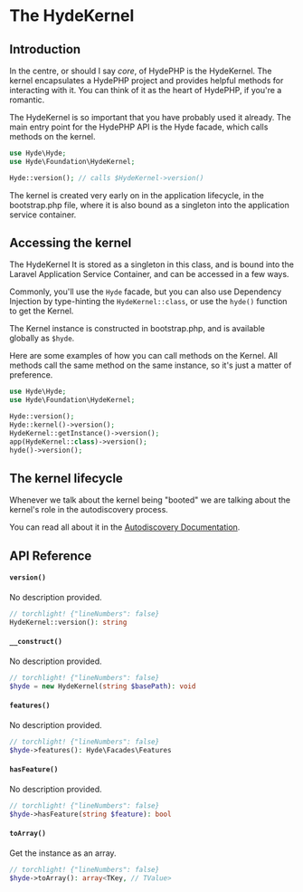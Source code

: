 # The HydeKernel

## Introduction

In the centre, or should I say _core_, of HydePHP is the HydeKernel. The kernel encapsulates a HydePHP project and
provides helpful methods for interacting with it. You can think of it as the heart of HydePHP, if you're a romantic.

The HydeKernel is so important that you have probably used it already. The main entry point for the HydePHP
API is the Hyde facade, which calls methods on the kernel.

```php
use Hyde\Hyde;
use Hyde\Foundation\HydeKernel;

Hyde::version(); // calls $HydeKernel->version()
```

The kernel is created very early on in the application lifecycle, in the bootstrap.php file, where it is also bound
as a singleton into the application service container.


## Accessing the kernel

The HydeKernel It is stored as a singleton in this class, and is bound into the
Laravel Application Service Container, and can be accessed in a few ways.

Commonly, you'll use the `Hyde` facade, but you can also use Dependency Injection
by type-hinting the `HydeKernel::class`, or use the `hyde()` function to get the Kernel.

The Kernel instance is constructed in bootstrap.php, and is available globally as `$hyde`.

Here are some examples of how you can call methods on the Kernel. All methods call the same method on the same instance, so it's just a matter of preference.

```php
use Hyde\Hyde;
use Hyde\Foundation\HydeKernel;

Hyde::version();
Hyde::kernel()->version();
HydeKernel::getInstance()->version();
app(HydeKernel::class)->version();
hyde()->version();
```


## The kernel lifecycle

Whenever we talk about the kernel being "booted" we are talking about the kernel's role in the autodiscovery process.

You can read all about it in the [Autodiscovery Documentation](autodiscovery).


## API Reference

<section id="hyde-kernel-methods">

<!-- Start generated docs for Hyde\Foundation\HydeKernel -->
<!-- Generated by HydePHP DocGen script at 2023-03-11 10:54:26 in 25.52ms -->

#### `version()`

No description provided.

```php
// torchlight! {"lineNumbers": false}
HydeKernel::version(): string
```

#### `__construct()`

No description provided.

```php
// torchlight! {"lineNumbers": false}
$hyde = new HydeKernel(string $basePath): void
```

#### `features()`

No description provided.

```php
// torchlight! {"lineNumbers": false}
$hyde->features(): Hyde\Facades\Features
```

#### `hasFeature()`

No description provided.

```php
// torchlight! {"lineNumbers": false}
$hyde->hasFeature(string $feature): bool
```

#### `toArray()`

Get the instance as an array.

```php
// torchlight! {"lineNumbers": false}
$hyde->toArray(): array<TKey, // TValue>
```

<!-- End generated docs for Hyde\Foundation\HydeKernel -->

</section>
